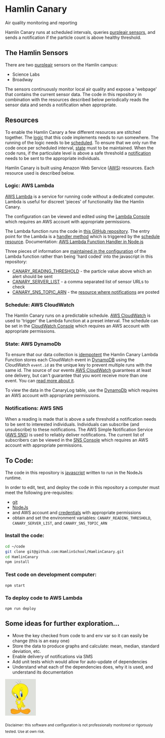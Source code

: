 # Hamlin Canary
Air quality monitoring and reporting

Hamlin Canary runs at scheduled intervals, queries [purpleair sensors](https://www2.purpleair.com/), and sends a notification if the particle count is above healthy threshold.

## The Hamlin Sensors

There are two [purpleair](https://www2.purpleair.com/collections/air-quality-sensors) sensors on the Hamlin campus:

* Science Labs
* Broadway

The sensors continuously monitor local air quality and expose a 'webpage' that contains the current sensor data.  The code in this repository in combination with the resources described below periodically reads the sensor data and sends a notification when appropriate.

## Resources

To enable the Hamlin Canary a few different resources are stitched together.  The [logic](#logic-aws-lambda) that this code implements needs to run somewhere.  The running of the logic needs to be [scheduled](#schedule-aws-cloudwatch). To ensure that we only run the code once per scheduled interval, [state](state-aws-dynamodb) must to be maintained.  When the code runs, if the particulate level is above a safe threshold a [notification](#notification-aws-sns) needs to be sent to the appropriate individuals.

Hamlin Canary is built using Amazon Web Service ([AWS](https://aws.amazon.com/)) resources.  Each resource used is described below.

### Logic: AWS Lambda

[AWS Lambda](https://aws.amazon.com/lambda/) is a service for running code without a dedicated computer.  Lambda is useful for discreet 'pieces' of functionality like the Hamlin Canary.

The configuration can be viewed and edited using the [Lambda Console](https://us-west-1.console.aws.amazon.com/lambda/home?region=us-west-1#/functions) which requires an AWS account with appropriate permissions.

The Lambda function runs the code in [this GitHub repository](https://github.com/HamlinSchool/HamlinCanary).  The entry point for the Lambda is a [handler method](https://github.com/HamlinSchool/HamlinCanary/blob/master/index.js) which is triggered by the [schedule resource](#schedule-aws-cloudwatch). Documentation: [AWS Lambda Function Handler in Node.js](https://docs.aws.amazon.com/lambda/latest/dg/nodejs-prog-model-handler.html)

Three pieces of information are [maintained in the configuration](https://us-west-1.console.aws.amazon.com/lambda/home?region=us-west-1#/functions/HamlinCanary?tab=configuration) of the Lambda function rather than being 'hard coded' into the javascript in this repository:
- [CANARY_READING_THRESHOLD](https://github.com/HamlinSchool/HamlinCanary/blob/00cebaa08e0769ebaadec0f604f82d14e0f9e517/src/sensor-service.js#L54) - the particle value above which an alert should be sent
- [CANARY_SERVER_LIST](https://github.com/HamlinSchool/HamlinCanary/blob/00cebaa08e0769ebaadec0f604f82d14e0f9e517/index.js#L19) - a comma separated list of sensor URLs to check
- [CANARY_SNS_TOPIC_ARN](https://github.com/HamlinSchool/HamlinCanary/blob/00cebaa08e0769ebaadec0f604f82d14e0f9e517/index.js#L20) - the [resource where notifications](#notifications-AWS-SNS) are posted

### Schedule: AWS CloudWatch

The Hamlin Canary runs on a predictable schedule.  [AWS CloudWatch](https://aws.amazon.com/cloudwatch/) is used to 'trigger' the Lambda function at a preset interval.  The schedule can be set in the [CloudWatch Console](https://us-west-1.console.aws.amazon.com/cloudwatch/home?region=us-west-1#rules:name=CanaryTrigger;action=edit) which requires an AWS account with appropriate permissions.

### State: AWS DynamoDb

To ensure that our data collection is [idempotent](https://developer.mozilla.org/en-US/docs/Glossary/Idempotent) the Hamlin Canary Lambda Function stores each CloudWatch event in [DynamoDB](https://aws.amazon.com/dynamodb/) using the CloudWatch `event.id` as the unique key to prevent multiple runs with the same id.  The source of our events [AWS CloudWatch](https://docs.aws.amazon.com/AmazonCloudWatch/latest/events/RunLambdaSchedule.html) guarantees at least one delivery, but can't guarantee that you wont receive more than one event.  You can [read more about it](https://aws.amazon.com/premiumsupport/knowledge-center/lambda-function-idempotent/).


To view the data in the CanaryLog table, use the [DynamoDb](https://us-west-1.console.aws.amazon.com/dynamodb/home?region=us-west-1#tables:selected=CanaryLog;tab=overview) which requires an AWS account with appropriate permissions.

### Notifications: AWS SNS
When a reading is made that is above a safe threshold a notification needs to be sent to interested individuals.  Individuals can subscribe (and unsubscribe) to these notifications.  The AWS Simple Notification Service ([AWS SNS](https://aws.amazon.com/sns/?whats-new-cards.sort-by=item.additionalFields.postDateTime&whats-new-cards.sort-order=desc)) is used to reliably deliver notifications.  The current list of subscribers can be viewed in the [SNS Console](https://us-west-1.console.aws.amazon.com/sns/v3/home?region=us-west-1#/dashboard) which requires an AWS account with appropriate permissions.


## To Code:
The code in this repository is [javascript](https://developer.mozilla.org/en-US/docs/Web/JavaScript) written to run in the NodeJs runtime.

In order to edit, test, and deploy the code in this repository a computer must meet the following pre-requisites:
- [git](https://git-scm.com/)
- [NodeJs](https://nodejs.org)
- and AWS account and [credentials](https://docs.aws.amazon.com/cli/latest/userguide/cli-chap-configure.html) with appropriate permissions
- obtain and set the environment variables: `CANARY_READING_THRESHOLD`, `CANARY_SERVER_LIST`, and `CANARY_SNS_TOPIC_ARN`

### Install the code:

```bash
cd ~/code
git clone git@github.com:HamlinSchool/HamlinCanary.git
cd HamlinCanary
npm install
```

### Test code on development computer:

```
npm start
```

### To deploy code to AWS Lambda

```
npm run deploy
```

## Some ideas for further exploration...
* Move the key checked from code to and env var so it can easily be change (this is an easy one)
* Store the data to produce graphs and calculate: mean, median, standard deviation, etc.
* Enable delivery of notifications via SMS
* Add unit tests which would allow for auto-update of dependencies
* Understand what each of the dependencies does, why it is used, and understand its documentation

![](./img/tweety.jpg)

<sub>Disclaimer: this software and configuration is not professionally monitored or rigorously tested.   Use at own risk.</sub>
